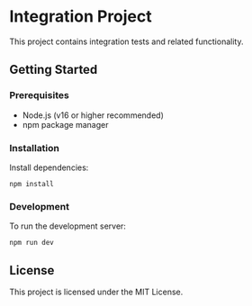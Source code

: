 # Integration Project

This project contains integration tests and related functionality.

## Getting Started

### Prerequisites

- Node.js (v16 or higher recommended)
- npm package manager

### Installation

Install dependencies:

```
npm install
```

### Development

To run the development server:

```
npm run dev
```

## License

This project is licensed under the MIT License.
